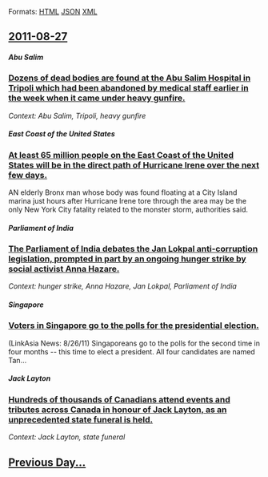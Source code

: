 
Formats: [HTML](2011/08/27/index.html)  [JSON](2011/08/27/index.json)  [XML](2011/08/27/index.xml)  

## [2011-08-27](/news/2011/08/27/index.md)

##### Abu Salim
### [Dozens of dead bodies are found at the Abu Salim Hospital in Tripoli which had been abandoned by medical staff earlier in the week when it came under heavy gunfire. ](/news/2011/08/27/dozens-of-dead-bodies-are-found-at-the-abu-salim-hospital-in-tripoli-which-had-been-abandoned-by-medical-staff-earlier-in-the-week-when-it-c.md)
_Context: Abu Salim, Tripoli, heavy gunfire_

##### East Coast of the United States
### [At least 65 million people on the East Coast of the United States will be in the direct path of Hurricane Irene over the next few days. ](/news/2011/08/27/at-least-65-million-people-on-the-east-coast-of-the-united-states-will-be-in-the-direct-path-of-hurricane-irene-over-the-next-few-days.md)
AN elderly Bronx man whose body was found floating at a City Island marina just hours after Hurricane Irene tore through the area may be the only New York City fatality related to the monster storm, authorities said.

##### Parliament of India
### [The Parliament of India debates the Jan Lokpal anti-corruption legislation, prompted in part by an ongoing hunger strike by social activist Anna Hazare. ](/news/2011/08/27/the-parliament-of-india-debates-the-jan-lokpal-anti-corruption-legislation-prompted-in-part-by-an-ongoing-hunger-strike-by-social-activist.md)
_Context: hunger strike, Anna Hazare, Jan Lokpal, Parliament of India_

##### Singapore
### [Voters in Singapore go to the polls for the presidential election. ](/news/2011/08/27/voters-in-singapore-go-to-the-polls-for-the-presidential-election.md)
(LinkAsia News: 8/26/11) Singaporeans go to the polls for the second time in four months -- this time to elect a president. All four candidates are named Tan...

##### Jack Layton
### [Hundreds of thousands of Canadians attend events and tributes across Canada in honour of Jack Layton, as an unprecedented state funeral is held. ](/news/2011/08/27/hundreds-of-thousands-of-canadians-attend-events-and-tributes-across-canada-in-honour-of-jack-layton-as-an-unprecedented-state-funeral-is-h.md)
_Context: Jack Layton, state funeral_

## [Previous Day...](/news/2011/08/26/index.md)

